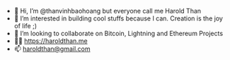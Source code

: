 - 👋 Hi, I’m @thanvinhbaohoang but everyone call me Harold Than
- 👀 I’m interested in building cool stuffs because I can. Creation is the joy of life ;)
- 💞️ I’m looking to collaborate on Bitcoin, Lightning and Ethereum Projects
- :man_student:	https://haroldthan.me
- 📫 haroldthan@gmail.com

<!---
thanvinhbaohoang/thanvinhbaohoang is a ✨ special ✨ repository because its `README.md` (this file) appears on your GitHub profile.
You can click the Preview link to take a look at your changes.
--->

